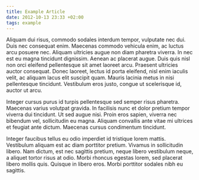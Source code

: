```yaml
---
title: Example Article
date: 2012-10-13 23:33 +02:00
tags: example
---
```


Aliquam dui risus, commodo sodales interdum tempor, vulputate nec dui. Duis nec consequat enim. Maecenas commodo vehicula enim, ac luctus arcu posuere nec. Aliquam ultricies augue non diam pharetra viverra. In nec est eu magna tincidunt dignissim. Aenean ac placerat augue. Duis quis nisl non orci eleifend pellentesque sit amet laoreet arcu. Praesent ultricies auctor consequat. Donec laoreet, lectus id porta eleifend, nisl enim iaculis velit, ac aliquam lacus elit suscipit quam. Mauris lacinia metus in nisi pellentesque tincidunt. Vestibulum eros justo, congue ut scelerisque id, auctor ut arcu.

Integer cursus purus id turpis pellentesque sed semper risus pharetra. Maecenas varius volutpat gravida. In facilisis nunc et dolor pretium tempor viverra dui tincidunt. Ut sed augue nisi. Proin eros sapien, viverra nec bibendum vel, sollicitudin eu magna. Aliquam convallis ante vitae mi ultrices et feugiat ante dictum. Maecenas cursus condimentum tincidunt.

Integer faucibus tellus eu odio imperdiet id tristique lorem mattis. Vestibulum aliquam est ac diam porttitor pretium. Vivamus in sollicitudin libero. Nam dictum, est nec sagittis pretium, neque libero vestibulum neque, a aliquet tortor risus at odio. Morbi rhoncus egestas lorem, sed placerat libero mollis quis. Quisque in libero eros. Morbi porttitor sodales nibh eu sagittis.
